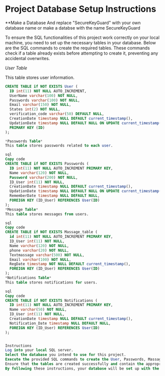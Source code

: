 # Project Database Setup Instructions
**Make a Database And replace "SecureKeyGuard" with your own database name or make a databse with the name SecureKeyGuard

To ensure the SQL functionalities of this project work correctly on your local machine, you need to set up the necessary tables in your database. Below are the SQL commands to create the required tables. These commands check if a table already exists before attempting to create it, preventing any accidental overwrites.

*User Table*

This table stores user information.

```sql
CREATE TABLE if NOT EXISTS User (
  ID int(11) NOT NULL AUTO_INCREMENT,
  UserName varchar(100) NOT NULL,
  Passwords varchar(100) NOT NULL,
  Email varchar(150) NOT NULL,
  States int(2) NOT NULL,
  verification_code varchar(50) DEFAULT NULL,
  CreationDate timestamp NULL DEFAULT current_timestamp(),
  UpdationDate timestamp NULL DEFAULT NULL ON UPDATE current_timestamp(),
  PRIMARY KEY (ID)
);

*Passwords Table*
This table stores passwords related to each user.

sql
Copy code
CREATE TABLE if NOT EXISTS Passwords (
  ID int(11) NOT NULL AUTO_INCREMENT PRIMARY KEY,
  Name varchar(120) NOT NULL,
  Password varchar(200) NOT NULL,
  ID_User int(11) NOT NULL,
  CreationDate timestamp NULL DEFAULT current_timestamp(),
  UpdationDate timestamp NULL DEFAULT NULL ON UPDATE current_timestamp(),
  RememberDate timestamp NULL DEFAULT NULL,
  FOREIGN KEY (ID_User) REFERENCES User(ID)
);
*Message Table*
This table stores messages from users.

sql
Copy code
CREATE TABLE if NOT EXISTS Massage_table (
  id int(11) NOT NULL AUTO_INCREMENT PRIMARY KEY,
  ID_User int(11) NOT NULL,
  Name varchar(120) NOT NULL,
  phone varchar(20) NOT NULL,
  Textmassage varchar(500) NOT NULL,
  Email varchar(100) NOT NULL,
  RegDate timestamp NOT NULL DEFAULT current_timestamp(),
  FOREIGN KEY (ID_User) REFERENCES User(ID)
);
*Notifications Table*
This table stores notifications for users.

sql
Copy code
CREATE TABLE if NOT EXISTS Notifications (
  ID int(11) NOT NULL AUTO_INCREMENT PRIMARY KEY,
  Name varchar(50) NOT NULL,
  ID_User int(11) NOT NULL,
  CreationDate timestamp NULL DEFAULT current_timestamp(),
  Notification_Date timestamp NULL DEFAULT NULL,
  FOREIGN KEY (ID_User) REFERENCES User(ID)
);


Instructions
Log into your local SQL server.
Select the database you intend to use for this project.
Execute the provided SQL commands to create the User, Passwords, Massage_table, and Notifications tables.
Ensure that the tables are created successfully and contain the appropriate columns as outlined above.
By following these instructions, your database will be set up with the necessary tables and ready to support the project's SQL functionalities. If you encounter any issues with the table creation, ensure your SQL server is up to date and that you have the necessary permissions to create tables.
